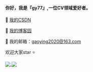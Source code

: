#### 你好，我是『gy77』,一位CV领域爱好者。

:rainbow: [我的CSDN](https://blog.csdn.net/qq_39435411)  

:rainbow: [我的博客园](https://www.cnblogs.com/gy77/)

:rainbow: 我的邮箱：gaoying2020@163.com

欢迎大家star :star:


<a href="https://github.com/gy-7">
  <img align="center" src="https://github-readme-stats.vercel.app/api?username=gy-7&show_icons=true&theme=buefy" />
</a>

<a href="https://github.com/gy-7">
  <img align="center" src="https://github-readme-stats.vercel.app/api/top-langs/?username=gy-7&theme=buefy" />
</a>

